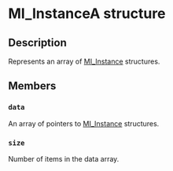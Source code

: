# MI_InstanceA structure

## Description

Represents an array of [MI_Instance](https://learn.microsoft.com/windows/desktop/api/mi/ns-mi-mi_instance) structures.

## Members

### `data`

An array of pointers to [MI_Instance](https://learn.microsoft.com/windows/desktop/api/mi/ns-mi-mi_instance) structures.

### `size`

Number of items in the data array.